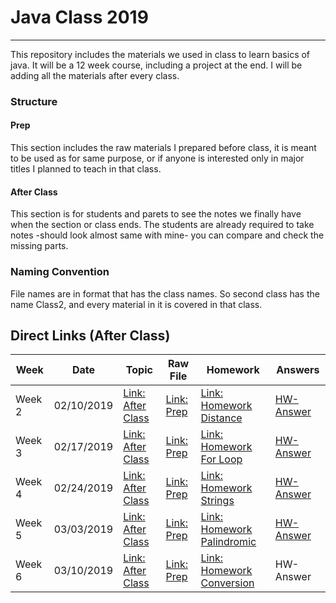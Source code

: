 # Java Class 2019
---

This repository includes the materials we used in class to learn basics of java. It will be a 12 week course, including a project at the end. I will be adding all the materials after every class.

### Structure

#### Prep
This section includes the raw materials I prepared before class, it is meant to be used as for same purpose, or if anyone is interested only in major titles I planned to teach in that class.

#### After Class
This section is for students and parets to see the notes we finally have when the section or class ends. The students are already required to take notes -should look almost same with mine- you can compare and check the missing parts.

### Naming Convention
File names are in format that has the class names. So second class has the name Class2, and every material in it is covered in that class.

## Direct Links (After Class)
|Week|Date|Topic|Raw File|Homework|Answers
| --- | --- | --- | --- | --- | --- |
|Week 2|02/10/2019|[Link: After Class](https://github.com/BedirT/JavaClass_Momentum_2019/tree/master/AFTER%20CLASS/Class2)|[Link: Prep](https://github.com/BedirT/JavaClass_Momentum_2019/tree/master/PREP/Class2)|[Link: Homework Distance](https://github.com/BedirT/JavaClass_Momentum_2019/blob/master/PREP/Class2/HomeworkDistance.java)|[HW-Answer](https://github.com/BedirT/JavaClass_Momentum_2019/blob/master/AFTER%20CLASS/Class2/HomeworkDistance.java)|
|Week 3|02/17/2019|[Link: After Class](https://github.com/BedirT/JavaClass_Momentum_2019/tree/master/AFTER%20CLASS/Class3)|[Link: Prep](https://github.com/BedirT/JavaClass_Momentum_2019/tree/master/PREP/Class3)|[Link: Homework For Loop](https://github.com/BedirT/JavaClass_Momentum_2019/tree/master/PREP/Class3/HomeworkForLoop.java)|[HW-Answer](https://github.com/BedirT/JavaClass_Momentum_2019/tree/master/AFTER%20CLASS/Class3/HomeworkForLoop.java)|
|Week 4|02/24/2019|[Link: After Class](https://github.com/BedirT/JavaClass_Momentum_2019/tree/master/AFTER%20CLASS/Class4)|[Link: Prep](https://github.com/BedirT/JavaClass_Momentum_2019/tree/master/PREP/Class4)|[Link: Homework Strings](https://github.com/BedirT/JavaClass_Momentum_2019/tree/master/PREP/Class4/StringsHw.java)|[HW-Answer](https://github.com/BedirT/JavaClass_Momentum_2019/tree/master/AFTER%20CLASS/Class4/StringsHw.java)|
|Week 5|03/03/2019|[Link: After Class](https://github.com/BedirT/JavaClass_Momentum_2019/tree/master/AFTER%20CLASS/Class5)|[Link: Prep](https://github.com/BedirT/JavaClass_Momentum_2019/tree/master/PREP/Class5)|[Link: Homework Palindromic](https://github.com/BedirT/JavaClass_Momentum_2019/tree/master/PREP/Class5/HwPalindromic.java)|[HW-Answer](https://github.com/BedirT/JavaClass_Momentum_2019/blob/master/PREP/Class6/homework5Answer.java)|
|Week 6|03/10/2019|[Link: After Class](https://github.com/BedirT/JavaClass_Momentum_2019/tree/master/AFTER%20CLASS/Class6)|[Link: Prep](https://github.com/BedirT/JavaClass_Momentum_2019/tree/master/PREP/Class6)|[Link: Homework Conversion](https://github.com/BedirT/JavaClass_Momentum_2019/blob/master/PREP/Class6/homework6.java)|HW-Answer|

